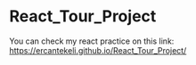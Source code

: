 # React_Tour_Project
You can check my react practice on this link: https://ercantekeli.github.io/React_Tour_Project/

